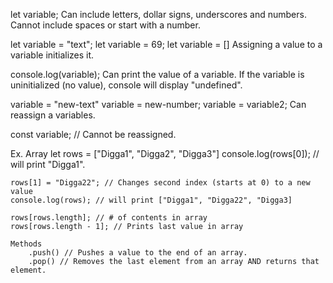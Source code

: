 let variable; 
    Can include letters, dollar signs, underscores and numbers.
    Cannot include spaces or start with a number.

let variable = "text";
let variable = 69;
let variable = [] 
    Assigning a value to a variable initializes it.

console.log(variable);
    Can print the value of a variable.
    If the variable is uninitialized (no value), console will display "undefined".

variable = "new-text"
variable = new-number;
variable = variable2;
    Can reassign a variables.

const variable; // Cannot be reassigned.


Ex. Array
    let rows = ["Digga1", "Digga2", "Digga3"]
    console.log(rows[0]); // will print "Digga1".
    
    rows[1] = "Digga22"; // Changes second index (starts at 0) to a new value
    console.log(rows); // will print ["Digga1", "Digga22", "Digga3]

    rows[rows.length]; // # of contents in array
    rows[rows.length - 1]; // Prints last value in array

    Methods
        .push() // Pushes a value to the end of an array.
        .pop() // Removes the last element from an array AND returns that element.